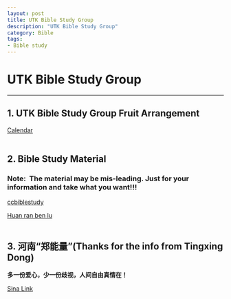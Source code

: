 ```yaml
--- 
layout: post
title: UTK Bible Study Group
description: "UTK Bible Study Group"
category: Bible
tags: 
- Bible study 
---
```


# UTK Bible Study Group

----------------

## 1. UTK Bible Study Group Fruit Arrangement<br>

[Calendar](https://www.google.com/calendar/embed?src=sjsprecious%40gmail.com&ctz=America/New_York)<br><br>

## 2. Bible Study Material<br>

### **Note:** &nbsp;The material may be mis-leading. Just for your information and take what you want!!!<br>

[ccbiblestudy](http://www.ccbiblestudy.org/index-T.htm)<br>

[Huan ran ben lu](http://www.hrbenlu.com/)<br><br>


## 3. 河南“郑能量”(Thanks for the info from Tingxing Dong)<br>

**多一份爱心，少一份歧视，人间自由真情在！**<br>

[Sina Link](http://henan.sina.com.cn/news/s/2013-01-29/0711-49502.html)
